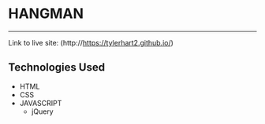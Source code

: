 # HANGMAN
-------------

Link to live site: (http://https://tylerhart2.github.io/)

## Technologies Used 
* HTML
* CSS
* JAVASCRIPT
  - jQuery






